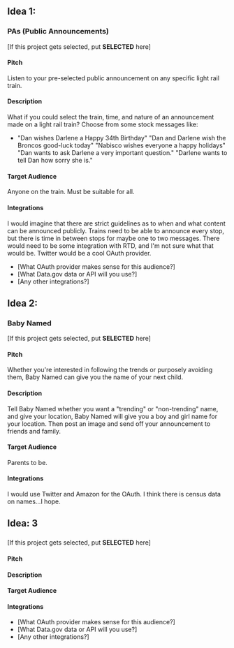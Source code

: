 ## Idea 1:

### PAs (Public Announcements)

[If this project gets selected, put **SELECTED** here]

#### Pitch

Listen to your pre-selected public announcement on any specific light rail train.

#### Description

What if you could select the train, time, and nature of an announcement made on
a light rail train? Choose from some stock messages like:
- "Dan wishes Darlene a Happy 34th Birthday"
  "Dan and Darlene wish the Broncos good-luck today"
  "Nabisco wishes everyone a happy holidays"
  "Dan wants to ask Darlene a very important question."
  "Darlene wants to tell Dan how sorry she is."

#### Target Audience

Anyone on the train. Must be suitable for all.

#### Integrations

I would imagine that there are strict guidelines as to when and what content
can be announced publicly. Trains need to be able to announce every stop, but
there is time in between stops for maybe one to two messages. There would need
to be some integration with RTD, and I'm not sure what that would be. Twitter
would be a cool OAuth provider.

* [What OAuth provider makes sense for this audience?]
* [What Data.gov data or API will you use?]
* [Any other integrations?]

## Idea 2:

### Baby Named

[If this project gets selected, put **SELECTED** here]

#### Pitch

Whether you're interested in following the trends or purposely avoiding them,
Baby Named can give you the name of your next child.

#### Description

Tell Baby Named whether you want a "trending" or "non-trending" name, and give
your location, Baby Named will give you a boy and girl name for your location.
Then post an image and send off your announcement to friends and family.

#### Target Audience

Parents to be.

#### Integrations

I would use Twitter and Amazon for the OAuth. I think there is census data on
names...I hope.


## Idea: 3

###

[If this project gets selected, put **SELECTED** here]

#### Pitch


#### Description


#### Target Audience


#### Integrations

* [What OAuth provider makes sense for this audience?]
* [What Data.gov data or API will you use?]
* [Any other integrations?]
